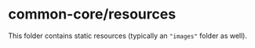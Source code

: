 # common-core/resources

This folder contains static resources (typically an `"images"` folder as well).
